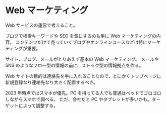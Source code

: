 # Web マーケティング

Web サービスの運営で考えること。

ブログで検索キーワードや SEO を気にするのも単に Web マーケティングの内容。
コンテンツだけで売っていくブログやオンラインコースなどは特にマーケティングが重要。

サイト、ブログ、メールがとりあえず基本の Web マーケティング。
メールや SNS のようなフロー型の情報の前に、ストック型の情報拠点を作る。

Web サイトの目的は連絡先を手に入れることなので、とにかくトップページに新規登録なり連絡先なり大きく配置するべき。

2023 年時点ではスマホが優先。PC を持ってる人でも普通はベッドでゴロゴロしながらスマホで調べる。
ただ、会社だと PC やタブレットが多いかも。ターゲットによって調整する。
